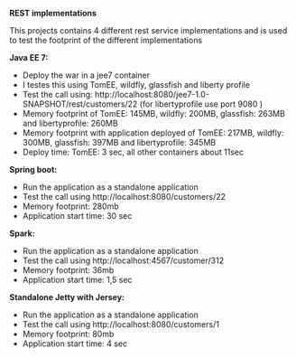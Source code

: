 **REST implementations**

This projects contains 4 different rest service implementations and is used to test the footprint of the different implementations

**Java EE 7:**
- Deploy the war in a jee7 container
- I testes this using TomEE, wildfly, glassfish and liberty profile
- Test the call using: http://localhost:8080/jee7-1.0-SNAPSHOT/rest/customers/22 (for libertyprofile use port 9080 )
- Memory footprint of TomEE: 145MB, wildfly: 200MB, glassfish: 263MB and libertyprofile: 260MB
- Memory footprint with application deployed of TomEE: 217MB, wildfly: 300MB, glassfish: 397MB and libertyprofile: 345MB
- Deploy time: TomEE: 3 sec, all other containers about 11sec

**Spring boot:**
- Run the application as a standalone application
- Test the call using http://localhost:8080/customers/22
- Memory footprint: 280mb
- Application start time: 30 sec

**Spark:**
- Run the application as a standalone application
- Test the call using http://localhost:4567/customer/312
- Memory footprint: 36mb
- Application start time: 1,5 sec

**Standalone Jetty with Jersey:**
- Run the application as a standalone application
- Test the call using http://localhost:8080/customers/1
- Memory footprint: 80mb
- Application start time: 4 sec
